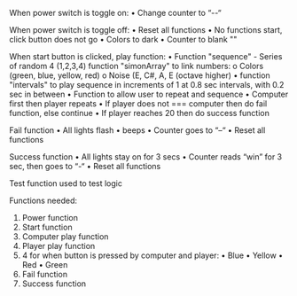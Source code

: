 When power switch is toggle on:
•	Change counter to “--“

When power switch is toggle off:
•	Reset all functions
•	No functions start, click button does not go
•	Colors to dark
•	Counter to blank ""

When start button is clicked, play function:
•	Function "sequence" - Series of random 4 (1,2,3,4) 
function "simonArray" to link numbers:
    o	Colors (green, blue, yellow, red)
    o	Noise (E, C#, A, E (octave higher)
•	function "intervals" to play sequence in increments of 1 at 0.8 sec intervals, with 0.2 sec in between
•	Function to allow user to repeat and sequence
•	Computer first then player repeats
•	If player does not === computer then do fail function,  else continue 
•	If player reaches 20 then do success function

Fail function
•	All lights flash
•	beeps
•	Counter goes to “–“
•	Reset all functions

Success function
•	All lights stay on for 3 secs
•	Counter reads “win” for 3 sec, then goes to “-“
•	Reset all functions

Test function used to test logic

Functions needed:
1.	Power function
2.	Start function
3.	Computer play function
4.	Player play function
5.	4 for when button is pressed by computer and player:
    •	Blue
    •	Yellow
    •	Red
    •	Green
6.	Fail function
7.	Success function
